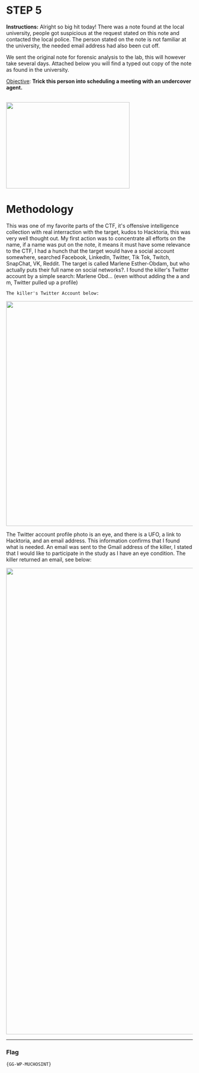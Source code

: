 # STEP 5

**Instructions:** Alright so big hit today! There was a note found at the local university, people got suspicious at the request stated on this note and contacted the local police. The person stated on the note is not familiar at the university, the needed email address had also been cut off.

We sent the original note for forensic analysis to the lab, this will however take several days. Attached below you will find a typed out copy of the note as found in the university.

<ins>Objective</ins>: **Trick this person into scheduling a meeting with an undercover agent.** <br>
<br>

<img width=333 height=233 src="https://user-images.githubusercontent.com/104733166/170836589-6f675735-6788-4994-9e67-9496ffe88233.jpg">


# Methodology

This was one of my favorite parts of the CTF, it's offensive intelligence collection with real interraction with the target, kudos to Hacktoria, this was very well thought out. My first action was to concentrate all efforts on the name, if a name was put on the note, it means it must have some relevance to the CTF, I had a hunch that the target would have a social account somewhere, searched Facebook, LinkedIn, Twitter, Tik Tok, Twitch, SnapChat, VK, Reddit. The target is called Marlene Esther-Obdam, but who actually puts their full name on social networks?. I found the killer's Twitter account by a simple search: Marlene Obd... (even without adding the a and m, Twitter pulled up a profile)

```
The killer's Twitter Account below:
```

<img width="607" src="https://user-images.githubusercontent.com/104733166/170836877-312df104-3529-459d-88bc-ba24ea4cfc1a.png">
<br>

The Twitter account profile photo is an eye, and there is a UFO, a link to Hacktoria, and an email address. This information confirms that I found what is needed.
An email was sent to the Gmail address of the killer, I stated that I would like to participate in the study as I have an eye condition.
The killer returned an email, see below:<br>

<img width="1259" src="https://user-images.githubusercontent.com/104733166/170837216-9f3fd26f-9d9a-458e-aaff-9223a4e152b6.png">






---
### Flag
```
{GG-WP-MUCHOSINT}
```
